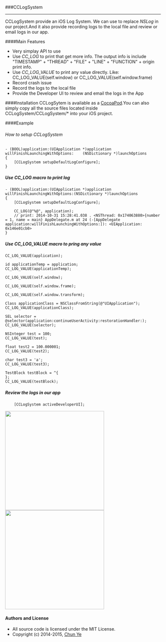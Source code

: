 ###CCLogSystem
***

CCLogSystem provide an iOS Log System. We can use to replace *NSLog* in our project.And it also provide recording logs to the local file and review or email logs in our app.

####Main Features

* Very simplay API to use
* Use *CC_LOG* to print that get more info. The output info is include "TIMESTAMP" + "THREAD" + "FILE" + "LINE" + "FUNCTION" + origin print info.
* Use *CC_LOG_VALUE* to print any value directly. Like: CC_LOG_VALUE(self.window) or CC_LOG_VALUE(self.window.frame)
* Record crash issue
* Record the logs to the local file
* Provide the Developer UI to review and email the logs in the App

####Installation
CCLogSytem is available as a [CocoaPod](http://cocoapods.org/?q=CCLogSystem).You can also simply copy all the source files located inside CCLogSystem/CCLogSystem/* into your iOS project.

####Example

###### How to setup CCLogSystem

	- (BOOL)application:(UIApplication *)application willFinishLaunchingWithOptions:	(NSDictionary *)launchOptions
	{
    	[CCLogSystem setupDefaultLogConfigure];
	}
	
##### Use CC_LOG macro to print log

	- (BOOL)application:(UIApplication *)application willFinishLaunchingWithOptions:(NSDictionary *)launchOptions
	{
    	[CCLogSystem setupDefaultLogConfigure];
    
    	CC_LOG(@"%@", application);
    	// print: 2014-10-31 15:28:41.038 . <NSThread: 0x174063880>{number = 1, name = main} AppDelegate.m at 24 (-[AppDelegate application:willFinishLaunchingWithOptions:]): <UIApplication: 0x146e01cb0>
    }
    
##### Use CC_LOG_VALUE macro to pring any value

	CC_LOG_VALUE(application);
    
    id applicationTemp = application;
    CC_LOG_VALUE(applicationTemp);
    
    CC_LOG_VALUE(self.window);
    
    CC_LOG_VALUE(self.window.frame);
    
    CC_LOG_VALUE(self.window.transform);
    
    Class applicationClass = NSClassFromString(@"UIApplication");
    CC_LOG_VALUE(applicationClass);
    
    SEL selector = @selector(application:continueUserActivity:restorationHandler:);
    CC_LOG_VALUE(selector);
    
    NSInteger test = 100;
    CC_LOG_VALUE(test);
    
    float test2 = 100.000001;
    CC_LOG_VALUE(test2);
    
    char test3 = 'a';
    CC_LOG_VALUE(test3);
    
    TestBlock testBlock = ^{
    };
    CC_LOG_VALUE(testBlock);

##### Review the logs in our app

	    [CCLogSystem activeDeveloperUI];

<img src="http://106.186.113.24:8888/other/IMG_0045.PNG" width="320">

<img src="http://106.186.113.24:8888/other/IMG_0046.PNG" width="320">

#### Authors and License

* All source code is licensed under the MIT License.
* Copyright (c) 2014-2015, [Chun Ye](http://chun.tips)


